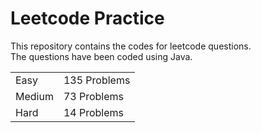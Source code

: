 # Leetcode Practice
This repository contains the codes for leetcode questions. <br>
The questions have been coded using Java. <br>
<table><tr><td>Easy</td><td>135 Problems</td></tr><tr><td>Medium</td><td>73 Problems</td></tr><tr><td>Hard</td><td>14 Problems</td></tr></table>
